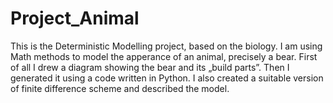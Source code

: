# Project_Animal
This is the Deterministic Modelling project, based on the biology. I am using Math methods to model the apperance of an animal, precisely a bear. First of all I drew a diagram showing the bear and its „build parts”. Then I generated it using a code written in Python. I also created a suitable version of finite difference scheme and described the model. 
